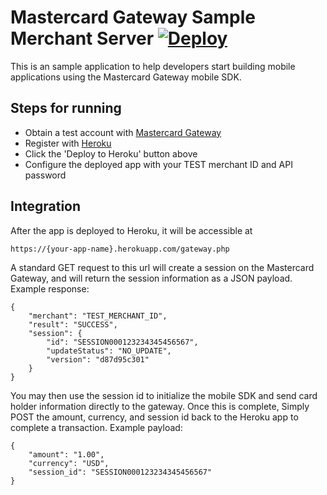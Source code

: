 # Mastercard Gateway Sample Merchant Server [![Deploy](https://www.herokucdn.com/deploy/button.png)](https://heroku.com/deploy)

This is an sample application to help developers start building mobile applications using the Mastercard Gateway mobile SDK.

## Steps for running

* Obtain a test account with [Mastercard Gateway](http://www.mastercard.com/gateway/)
* Register with [Heroku](https://www.heroku.com)
* Click the 'Deploy to Heroku' button above
* Configure the deployed app with your TEST merchant ID and API password

## Integration
After the app is deployed to Heroku, it will be accessible at
```
https://{your-app-name}.herokuapp.com/gateway.php
```

A standard GET request to this url will create a session on the Mastercard Gateway, and will return the session information as a JSON payload. Example response:
```
{
    "merchant": "TEST_MERCHANT_ID",
    "result": "SUCCESS",
    "session": {
        "id": "SESSION000123234345456567",
        "updateStatus": "NO_UPDATE",
        "version": "d87d95c301"
    }
}
```

You may then use the session id to initialize the mobile SDK and send card holder information directly to the gateway. Once this is complete, Simply POST the amount, currency, and session id back to the Heroku app to complete a transaction. Example payload:
```
{
	"amount": "1.00",
	"currency": "USD",
	"session_id": "SESSION000123234345456567"
}
```
